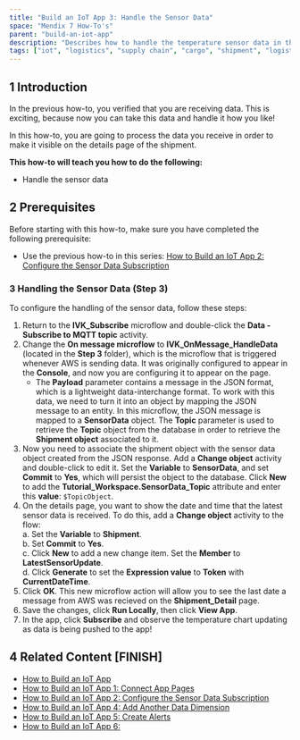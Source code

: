 ```yaml
---
title: "Build an IoT App 3: Handle the Sensor Data"
space: "Mendix 7 How-To's"
parent: "build-an-iot-app"
description: "Describes how to handle the temperature sensor data in the Mendix Logistics IoT app."
tags: ["iot", "logistics", "supply chain", "cargo", "shipment", "logistics", "sensor"]
---
```


## 1 Introduction

In the previous how-to, you verified that you are receiving data. This is exciting, because now you can take this data and handle it how you like! 

In this how-to, you are going to process the data you receive in order to make it visible on the details page of the shipment.

**This how-to will teach you how to do the following:**

* Handle the sensor data

## 2 Prerequisites

Before starting with this how-to, make sure you have completed the following prerequisite:

* Use the previous how-to in this series: [How to Build an IoT App 2: Configure the Sensor Data Subscription](build-an-iot-app-2)

### 3 Handling the Sensor Data (Step 3)

To configure the handling of the sensor data, follow these steps:

1. Return to the **IVK_Subscribe** microflow and double-click the **Data - Subscribe to MQTT topic** activity.
2. Change the **On message microflow** to **IVK_OnMessage_HandleData** (located in the **Step 3** folder), which is the microflow that is triggered whenever AWS is sending data. It was originally configured to appear in the **Console**, and now you are configuring it to appear on the page.
    * The **Payload** parameter contains a message in the JSON format, which is a lightweight data-interchange format. To work with this data, we need to turn it into an object by mapping the JSON message to an entity. In this microflow, the JSON message is mapped to a **SensorData** object. The **Topic** parameter is used to retrieve the **Topic** object from the database in order to retrieve the **Shipment object** associated to it.
3. Now you need to associate the shipment object with the sensor data object created from the JSON response. Add a **Change object** activity and double-click to edit it. Set the **Variable** to **SensorData**, and set **Commit** to **Yes**, which will persist the object to the database. Click **New** to add the **Tutorial_Workspace.SensorData_Topic** attribute and enter this **value**: `$TopicObject`.
4. On the details page, you want to show the date and time that the latest sensor data is received. To do this, add a **Change object** activity to the flow:<br>
    a. Set the **Variable** to **Shipment**.<br>
    b. Set **Commit** to **Yes**.<br>
    c. Click **New** to add a new change item. Set the **Member** to **LatestSensorUpdate**.<br>
    d. Click **Generate** to set the **Expression value** to **Token** with **CurrentDateTime**.<br>
5. Click **OK**. This new microflow action will allow you to see the last date a message from AWS was recieved on the **Shipment_Detail** page.
6. Save the changes, click **Run Locally**, then click **View App**.
7. In the app, click **Subscribe** and observe the temperature chart updating as data is being pushed to the app!

## 4 Related Content **[FINISH]**

* [How to Build an IoT App](build-an-iot-app)
* [How to Build an IoT App 1: Connect App Pages](build-an-iot-app-1)
* [How to Build an IoT App 2: Configure the Sensor Data Subscription](build-an-iot-app-2)
* [How to Build an IoT App 4: Add Another Data Dimension](build-an-iot-app-4)
* [How to Build an IoT App 5: Create Alerts](build-an-iot-app-5)
* [How to Build an IoT App 6: ](build-an-iot-app-6)
